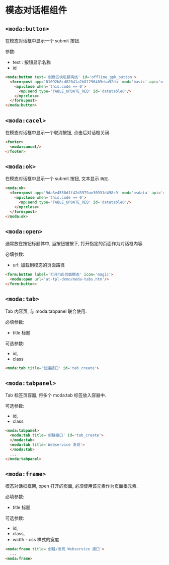 # 模态对话框组件


## `<moda:button>`

在模态对话框中显示一个 submit 按钮.

参数: 

* text : 按钮显示名称
* id

```html
<moda:button text='创世区块私钥离线' id='offline_gpk_button'>
  <form:post app='81092b8cd82041a2b81296409eba92da' mod='basic' api='offline_gpk'>
    <mp:close when='this.code == 0'>
      <mp:send type='TABLE_UPDATE_REQ' id='datatable0'/>
    </mp:close>
  </form:post>
</moda:button>
```


## `<moda:cacel>`

在模态对话框中显示一个取消按钮, 点击后对话框关闭.

```html
<footer>
  <moda:cancel/>
</footer>
```


## `<moda:ok>`

在模态对话框中显示一个 submit 按钮, 文本显示 `确定`.

```html
<moda:ok>
  <form:post app='9da3e4550d1f42d3979ae30931d498c9' mod='nsdata' api='mapper_create' formid='create'>
    <mp:close when='this.code == 0'>
      <mp:send type='TABLE_UPDATE_REQ' id='datatable0'/>
    </mp:close>
  </form:post>
</moda:ok>
```


## `<moda:open>`

通常放在按钮标题体中, 当按钮被按下, 打开指定的页面作为对话框内容.

必填参数:

* url: 加载到模态的页面路径

```html
<form:button label='打开Tab页面模态' icon='magic'>
  <moda:open url='at-tpl-demo/moda-tabs.htm'/>
</form:button>
```


## `<moda:tab>`

Tab 内容页, 与 moda:tabpanel 联合使用.

必填参数:

* title 标题

可选参数:

* id, 
* class

```html
<moda:tab title='创建接口' id='tab_create'>
```


## `<moda:tabpanel>`

Tab 标签页容器, 将多个 moda:tab 标签放入容器中.

可选参数:

* id, 
* class

```html
<moda:tabpanel>
  <moda:tab title='创建接口' id='tab_create'>
  </moda:tab>
  <moda:tab title='Webservice 发现'>
  </moda:tab>
  ...
</moda:tabpanel>
```


## `<moda:frame>`

模态对话框框架, open 打开的页面, 必须使用该元素作为页面根元素.

必填参数:

* title 标题

可选参数:

* id, 
* class, 
* width - css 样式的宽度

```html
<moda:frame title='创建/发现 Webservice 接口'>
  ...
<moda:frame>
```